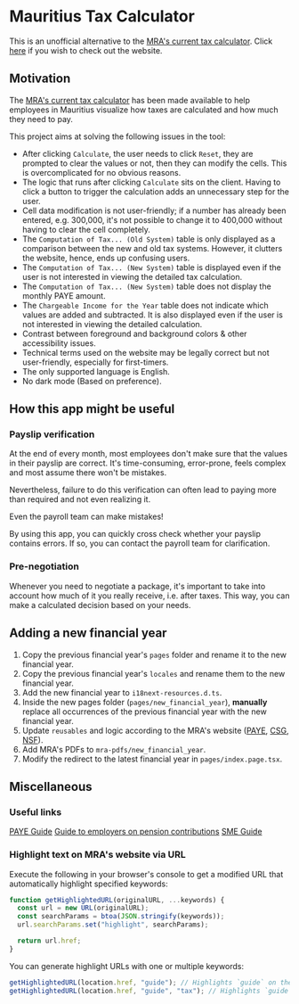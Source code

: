 # Mauritius Tax Calculator

This is an unofficial alternative to the [MRA's current tax calculator](https://eservices.mra.mu/taxcalculator/viewCalculate). Click [here](https://mauritius-tax-calculator.netlify.app) if you wish to check out the website.

## Motivation

The [MRA's current tax calculator](https://eservices.mra.mu/taxcalculator/viewCalculate) has been made available to help employees in Mauritius visualize how taxes are calculated and how much they need to pay.

This project aims at solving the following issues in the tool:

- After clicking `Calculate`, the user needs to click `Reset`, they are prompted to clear the values or not, then they can modify the cells. This is overcomplicated for no obvious reasons.
- The logic that runs after clicking `Calculate` sits on the client. Having to click a button to trigger the calculation adds an unnecessary step for the user.
- Cell data modification is not user-friendly; if a number has already been entered, e.g. 300,000, it's not possible to change it to 400,000 without having to clear the cell completely.
- The `Computation of Tax... (Old System)` table is only displayed as a comparison between the new and old tax systems. However, it clutters the website, hence, ends up confusing users.
- The `Computation of Tax... (New System)` table is displayed even if the user is not interested in viewing the detailed tax calculation.
- The `Computation of Tax... (New System)` table does not display the monthly PAYE amount.
- The `Chargeable Income for the Year` table does not indicate which values are added and subtracted. It is also displayed even if the user is not interested in viewing the detailed calculation.
- Contrast between foreground and background colors & other accessibility issues.
- Technical terms used on the website may be legally correct but not user-friendly, especially for first-timers.
- The only supported language is English.
- No dark mode (Based on preference).

## How this app might be useful

### Payslip verification

At the end of every month, most employees don't make sure that the values in their payslip are correct. It's time-consuming, error-prone, feels complex and most assume there won't be mistakes.

Nevertheless, failure to do this verification can often lead to paying more than required and not even realizing it.

Even the payroll team can make mistakes!

By using this app, you can quickly cross check whether your payslip contains errors. If so, you can contact the payroll team for clarification.

### Pre-negotiation

Whenever you need to negotiate a package, it's important to take into account how much of it you really receive, i.e. after taxes. This way, you can make a calculated decision based on your needs.

## Adding a new financial year

1. Copy the previous financial year's `pages` folder and rename it to the new financial year.
2. Copy the previous financial year's `locales` and rename them to the new financial year.
3. Add the new financial year to `i18next-resources.d.ts`.
4. Inside the new pages folder (`pages/new_financial_year`), **manually** replace all occurrences of the previous financial year with the new financial year.
5. Update `reusables` and logic according to the MRA's website ([PAYE](https://www.mra.mu/index.php/employers/paye), [CSG](https://www.mra.mu/index.php/eservices1/individual/monthly-paye-csg-nsf-return), [NSF](https://www.mra.mu/index.php/employers/npf-nsf-contributions)).
6. Add MRA's PDFs to `mra-pdfs/new_financial_year`.
7. Modify the redirect to the latest financial year in `pages/index.page.tsx`.

## Miscellaneous

### Useful links

[PAYE Guide](https://www.mra.mu/download/PAYEGuide.pdf)
[Guide to employers on pension contributions](https://www.mra.mu/download/GuideToEmployersNPFNSF.pdf)
[SME Guide](https://www.mra.mu/index.php/sme-corner)

### Highlight text on MRA's website via URL

Execute the following in your browser's console to get a modified URL that automatically highlight specified keywords:

```js
function getHighlightedURL(originalURL, ...keywords) {
  const url = new URL(originalURL);
  const searchParams = btoa(JSON.stringify(keywords));
  url.searchParams.set("highlight", searchParams);

  return url.href;
}
```

You can generate highlight URLs with one or multiple keywords:

```js
getHighlightedURL(location.href, "guide"); // Highlights `guide` on the page
getHighlightedURL(location.href, "guide", "tax"); // Highlights `guide` & `tax` on the page
```
